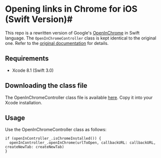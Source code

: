 # Opening links in Chrome for iOS (Swift Version)#
This repo is a rewritten version of Google's [OpenInChrome](https://github.com/GoogleChrome/OpenInChrome) in Swift language. The `OpenInChromeController` class is kept identical to the original one. Refer to the [original documentation](https://github.com/GoogleChrome/OpenInChrome/blob/master/README.md) for details.

## Requirements ##
* Xcode 8.1 (Swift 3.0)

## Downloading the class file ##
The OpenInChromeController class file is available [here](https://github.com/cezheng/OpenInChromeSwift/blob/master/OpenInChromeController.swift). Copy it into your Xcode installation.

## Usage ##
Use the OpenInChromeController class as follows:
```
if (openInController_.isChromeInstalled()) {
  openInController_.openInChrome(urlToOpen, callbackURL: callbackURL, createNewTab: createNewTab)
}
```
